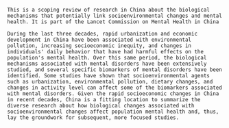     This is a scoping review of research in China about the biological mechanisms that potentially link socioenvironmental changes and mental health. It is part of the Lancet Commission on Mental Health in China

    During the last three decades, rapid urbanization and economic development in China have been associated with environmental pollution, increasing socioeconomic inequity, and changes in individuals' daily behavior that have had harmful effects on the population's mental health. Over this same period, the biological mechanisms associated with mental disorders have been extensively studied, and several specific biomarkers of mental disorders have been identified. Some studies have shown that socioenvironmental agents such as urbanization, environmental pollution, dietary changes, and changes in activity level can affect some of the biomarkers associated with mental disorders. Given the rapid socioeconomic changes in China in recent decades, China is a fitting location to summarize the diverse research about how biological changes associated with socioenvironmental changes affect population mental health and, thus, lay the groundwork for subsequent, more focused studies. 
